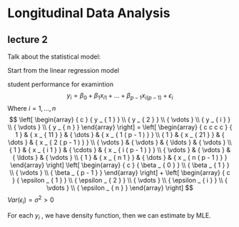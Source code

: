 # Longitudinal Data Analysis

## lecture 2

Talk about the statistical model:

Start from the linear regression model

student performance for examintion
$$
y_i=\beta_0+\beta_1x_{i1}+...+\beta_{p-1}x_{i(p-1)}+\epsilon_i
$$
Where $i=1,...,n$
$$
\left[ \begin{array} { c } { y _ { 1 } } \\ { y _ { 2 } } \\ { \vdots } \\ { y _ { i } } \\ { \vdots } \\ { y _ { n } } \end{array} \right] = \left[ \begin{array} { c c c c } { 1 } & { x _ { 11 } } & { \dots } & { x _ { 1 ( p - 1 ) } } \\ { 1 } & { x _ { 21 } } & { \dots } & { x _ { 2 ( p - 1 ) } } \\ { \vdots } & { \vdots } & { \ldots } & { \vdots } \\ { 1 } & { x _ { i 1 } } & { \cdots } & { x _ { i ( p - 1 ) } } \\ { \vdots } & { \vdots } & { \ldots } & { \vdots } \\ { 1 } & { x _ { n 1 } } & { \dots } & { x _ { n ( p - 1 ) } } \end{array} \right] \left[ \begin{array} { c } { \beta _ { 0 } } \\ { \beta _ { 1 } } \\ { \vdots } \\ { \beta _ { p - 1 } } \end{array} \right] + \left[ \begin{array} { c } { \epsilon _ { 1 } } \\ { \epsilon _ { 2 } } \\ { \vdots } \\ { \epsilon _ { i } } \\ { \vdots } \\ { \epsilon _ { n } } \end{array} \right]
$$
$Var(\epsilon_i)=\sigma^2>0$

For each $y_i$ , we have density function, then we can estimate by MLE.

